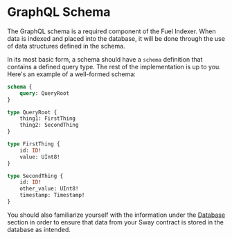 # GraphQL Schema

The GraphQL schema is a required component of the Fuel Indexer. When data is indexed and placed into the database, it will be done through the use of data structures defined in the schema.

In its most basic form, a schema should have a `schema` definition that contains a defined query type. The rest of the implementation is up to you. Here's an example of a well-formed schema:

```graphql
schema {
    query: QueryRoot
}

type QueryRoot {
    thing1: FirstThing
    thing2: SecondThing
}

type FirstThing {
    id: ID!
    value: UInt8!
}

type SecondThing {
    id: ID!
    other_value: UInt8!
    timestamp: Timestamp!
}
```

You should also familiarize yourself with the information under the [Database](database/index.md) section in order to ensure that data from your Sway contract is stored in the database as intended.
